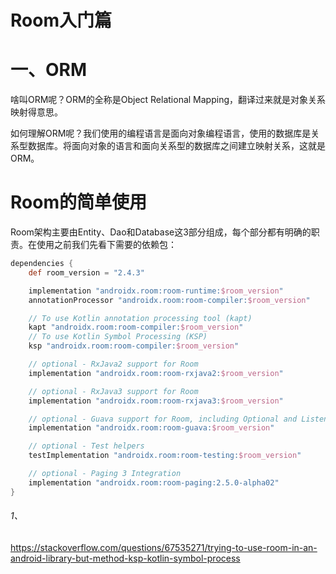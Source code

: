 # Room入门篇

# 一、ORM

啥叫ORM呢？ORM的全称是Object Relational Mapping，翻译过来就是对象关系映射得意思。

如何理解ORM呢？我们使用的编程语言是面向对象编程语言，使用的数据库是关系型数据库。将面向对象的语言和面向关系型的数据库之间建立映射关系，这就是ORM。

# Room的简单使用

Room架构主要由Entity、Dao和Database这3部分组成，每个部分都有明确的职责。在使用之前我们先看下需要的依赖包：

```groovy
dependencies {
    def room_version = "2.4.3"

    implementation "androidx.room:room-runtime:$room_version"
    annotationProcessor "androidx.room:room-compiler:$room_version"

    // To use Kotlin annotation processing tool (kapt)
    kapt "androidx.room:room-compiler:$room_version"
    // To use Kotlin Symbol Processing (KSP)
    ksp "androidx.room:room-compiler:$room_version"

    // optional - RxJava2 support for Room
    implementation "androidx.room:room-rxjava2:$room_version"

    // optional - RxJava3 support for Room
    implementation "androidx.room:room-rxjava3:$room_version"

    // optional - Guava support for Room, including Optional and ListenableFuture
    implementation "androidx.room:room-guava:$room_version"

    // optional - Test helpers
    testImplementation "androidx.room:room-testing:$room_version"

    // optional - Paging 3 Integration
    implementation "androidx.room:room-paging:2.5.0-alpha02"
}
```

###### 1、

https://stackoverflow.com/questions/67535271/trying-to-use-room-in-an-android-library-but-method-ksp-kotlin-symbol-process